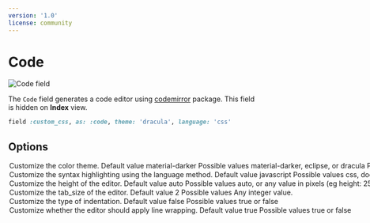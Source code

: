 ```yaml
---
version: '1.0'
license: community
---
```


# Code

<img :src="('/assets/img/fields/code.jpg')" alt="Code field" class="border mb-4" />

The `Code` field generates a code editor using [codemirror](https://codemirror.net/) package. This field is hidden on **Index** view.

```ruby
field :custom_css, as: :code, theme: 'dracula', language: 'css'
```

## Options

<Option name="`theme`">

Customize the color theme.

#### Default value

`material-darker`

#### Possible values

`material-darker`, `eclipse`, or `dracula`

Preview the themes here: [codemirror-themes](https://codemirror.net/demo/theme.html).
</Option>

<Option name="`language`">
Customize the syntax highlighting using the language method.

#### Default value

`javascript`

#### Possible values

`css`, `dockerfile`, `htmlmixed`, `javascript`, `markdown`, `nginx`, `php`, `ruby`, `sass`, `shell`, `sql`, `vue` or `xml`.
</Option>

<Option name="`height`">
Customize the height of the editor.

#### Default value

`auto`

#### Possible values

`auto`, or any value in pixels (eg `height: 250px`).
</Option>

<Option name="`tab_size`">
Customize the tab_size of the editor.

#### Default value

`2`

#### Possible values

Any integer value.
</Option>

<Option name="`indent_with_tabs`">
Customize the type of indentation.

#### Default value

`false`

#### Possible values

`true` or `false`
</Option>

<Option name="`line_wrapping`">
Customize whether the editor should apply line wrapping.

#### Default value

`true`

#### Possible values

`true` or `false`